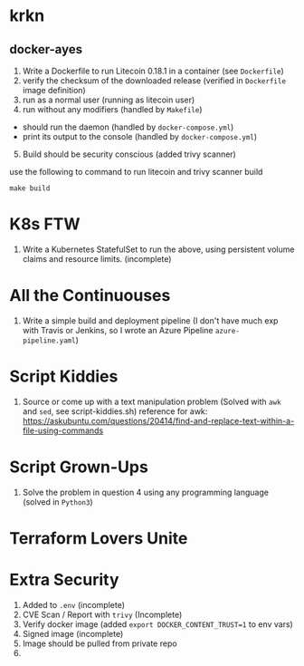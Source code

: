 # krkn

## docker-ayes
1. Write a Dockerfile to run Litecoin 0.18.1 in a container (see `Dockerfile`)
2. verify the checksum of the downloaded release (verified in `Dockerfile` image definition)
3. run as a normal user (running as litecoin user)
4. run without any modifiers (handled by `Makefile`)
 - should run the daemon (handled by `docker-compose.yml`)
 - print its output to the console (handled by `docker-compose.yml`)
5. Build should be security conscious (added trivy scanner)

use the following to command to run litecoin and trivy scanner build

`make build`

# K8s FTW

1. Write a Kubernetes StatefulSet to run the above, using persistent volume claims and resource limits. (incomplete)

# All the Continuouses
1. Write a simple build and deployment pipeline (I don't have much exp with Travis or Jenkins, so I wrote an Azure Pipeline `azure-pipeline.yaml`)
 

# Script Kiddies
1. Source or come up with a text manipulation problem (Solved with `awk` and `sed`, see script-kiddies.sh)
    reference for awk: https://askubuntu.com/questions/20414/find-and-replace-text-within-a-file-using-commands

# Script Grown-Ups
1. Solve the problem in question 4 using any programming language (solved in `Python3`)

# Terraform Lovers Unite

# Extra Security
1. Added to `.env` (incomplete)
2. CVE Scan / Report with `trivy` (Incomplete)
3. Verify docker image (added `export DOCKER_CONTENT_TRUST=1` to env vars)
4. Signed image (incomplete)
5. Image should be pulled from private repo
6.